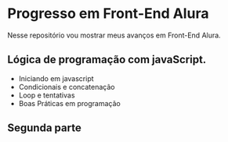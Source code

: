 # Progresso em Front-End Alura

Nesse repositório vou mostrar meus avanços em Front-End Alura.


## Lógica de programação com javaScript.

* Iniciando em javascript
* Condicionais e concatenação
* Loop e tentativas
* Boas Práticas em programação

## Segunda parte
